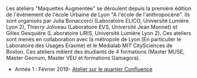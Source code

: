Les ateliers "Maquettes Augmentée" se déroulent depuis la première édition de l'évènement de l'école Urbaine de Lyon "A l'école de l'anthropocène". 
Ils sont organisés par Julia Bonaccorci (Laboratoire ELICO, Université Lumière Lyon 2), Thierry Joliveau (Laboratoire EVS, Université Jean Monnet) et Gilles Gesquière (L aboratoire LIRIS, Université Lumière Lyon 2). Ces ateliers sont menés en collaboration avec la métropole de Lyon (En particulier le Laboratoire des Usages Erasme) et le Médialab MIT CitySciences de Boston. 
Ces ateliers mêlent des étudiants de 4 formations (Master MUSE, Master Geonum, Master VEU et formations Gamagora).

 * Année 1 : Février 2019- [Atelier sur le quartier Confluence](WorkshopMA1.md)
